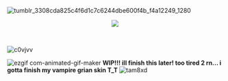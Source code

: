 ![tumblr_3308cda825c4f6d1c7c6244dbe600f4b_f4a12249_1280](https://github.com/TAURTlS/TAURTlS/assets/164212085/ab769d3c-4216-4ece-89bc-59f5f354b7f3)

<p align="center">
  <img src="https://private-user-images.githubusercontent.com/170719355/347227885-bd8bc296-eff6-4e77-8d67-03e1265de0e5.png?jwt=eyJhbGciOiJIUzI1NiIsInR5cCI6IkpXVCJ9.eyJpc3MiOiJnaXRodWIuY29tIiwiYXVkIjoicmF3LmdpdGh1YnVzZXJjb250ZW50LmNvbSIsImtleSI6ImtleTUiLCJleHAiOjE3MjA1NzU0NDgsIm5iZiI6MTcyMDU3NTE0OCwicGF0aCI6Ii8xNzA3MTkzNTUvMzQ3MjI3ODg1LWJkOGJjMjk2LWVmZjYtNGU3Ny04ZDY3LTAzZTEyNjVkZTBlNS5wbmc_WC1BbXotQWxnb3JpdGhtPUFXUzQtSE1BQy1TSEEyNTYmWC1BbXotQ3JlZGVudGlhbD1BS0lBVkNPRFlMU0E1M1BRSzRaQSUyRjIwMjQwNzEwJTJGdXMtZWFzdC0xJTJGczMlMkZhd3M0X3JlcXVlc3QmWC1BbXotRGF0ZT0yMDI0MDcxMFQwMTMyMjhaJlgtQW16LUV4cGlyZXM9MzAwJlgtQW16LVNpZ25hdHVyZT1hZWE1MzIwNzJlYTFhZTE2YjhkZWIwZGY4ZGJiZmM5MTkyMzk2OWFhODRhNjFlMGIxZmUxMTI0Nzg3NThiZDYxJlgtQW16LVNpZ25lZEhlYWRlcnM9aG9zdCZhY3Rvcl9pZD0wJmtleV9pZD0wJnJlcG9faWQ9MCJ9.q1hVXZAmYgydew8u9WwS0J89tqLUBptMw65kwlt6sEk"/>
</p>‎ 

![c0vjvv](https://github.com/TAURTlS/TAURTlS/assets/164212085/231ecf21-832b-4092-abb2-b2aa6fe4db37)

![ezgif com-animated-gif-maker](https://github.com/TAURTlS/TAURTlS/assets/164212085/c9ea7eaf-9aa7-4781-a4c3-a675a0d55030)
**WIP!!! ill finish this later! too tired 2 rn... i gotta finish my vampire grian skin T_T**
![tam8xd](https://github.com/TAURTlS/TAURTlS/assets/164212085/b020f9a5-125a-4e4c-9281-c4950549eb9c)
